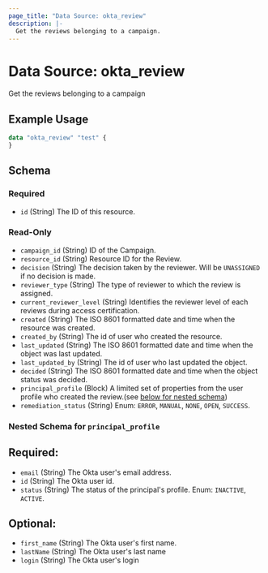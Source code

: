 ```yaml
---
page_title: "Data Source: okta_review"
description: |-
  Get the reviews belonging to a campaign.
---
```


# Data Source: okta_review

Get the reviews belonging to a campaign

## Example Usage

```terraform
data "okta_review" "test" {
}
```

<!-- schema generated by tfplugindocs -->
## Schema

### Required

- `id` (String) The ID of this resource.

### Read-Only

- `campaign_id` (String) ID of the Campaign.
- `resource_id` (String) Resource ID for the Review.
- `decision` (String) The decision taken by the reviewer. Will be `UNASSIGNED` if no decision is made.
- `reviewer_type` (String) The type of reviewer to which the review is assigned.
- `current_reviewer_level` (String) Identifies the reviewer level of each reviews during access certification.
- `created` (String) The ISO 8601 formatted date and time when the resource was created.
- `created_by` (String) The id of user who created the resource.
- `last_updated` (String) The ISO 8601 formatted date and time when the object was last updated.
- `last_updated_by` (String) The id of user who last updated the object.
- `decided` (String) The ISO 8601 formatted date and time when the object status was decided.
- `principal_profile` (Block) A limited set of properties from the user profile who created the review.(see [below for nested schema](#nestedblock--remediation_settings))
- `remediation_status` (String) Enum: `ERROR`, `MANUAL`, `NONE`, `OPEN`, `SUCCESS`.


<a id="nestedblock--principal_profile"></a>
### Nested Schema for `principal_profile`
## Required:
- `email` (String) The Okta user's email address.
- `id` (String) The Okta user id.
- `status` (String) The status of the principal's profile. Enum: `INACTIVE`, `ACTIVE`.

## Optional:
- `first_name` (String) The Okta user's first name.
- `lastName` (String) The Okta user's last name
- `login` (String) The Okta user's login
